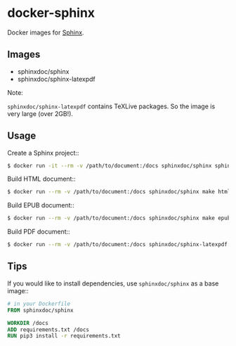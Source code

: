 # docker-sphinx

Docker images for [Sphinx](https://www.sphinx-doc.org/).

## Images

* sphinxdoc/sphinx
* sphinxdoc/sphinx-latexpdf

Note:

``sphinxdoc/sphinx-latexpdf`` contains TeXLive packages. So the image is very large (over 2GB!).

## Usage

Create a Sphinx project::

```bash
$ docker run -it --rm -v /path/to/document:/docs sphinxdoc/sphinx sphinx-quickstart
```

Build HTML document::

```bash
$ docker run --rm -v /path/to/document:/docs sphinxdoc/sphinx make html
```

Build EPUB document::

```bash
$ docker run --rm -v /path/to/document:/docs sphinxdoc/sphinx make epub
```

Build PDF document::

```bash
$ docker run --rm -v /path/to/document:/docs sphinxdoc/sphinx-latexpdf make latexpdf
```

## Tips

If you would like to install dependencies, use ``sphinxdoc/sphinx`` as a base image::

```dockerfile
# in your Dockerfile
FROM sphinxdoc/sphinx

WORKDIR /docs
ADD requirements.txt /docs
RUN pip3 install -r requirements.txt
```
